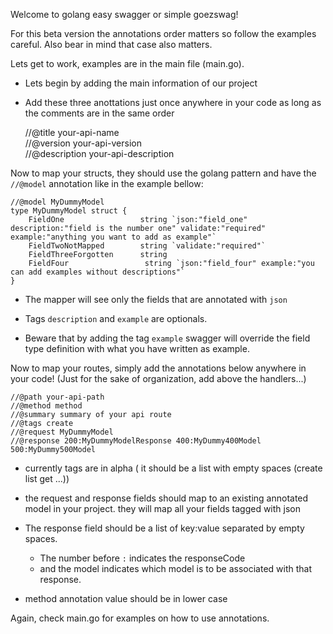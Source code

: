 Welcome to golang easy swagger or simple goezswag!
    
For this beta version the annotations order matters so follow the examples careful.
Also bear in mind that case also matters.

Lets get to work, examples are in the main file (main.go).

- Lets begin by adding the main information of our project  
- Add these three anottations just once anywhere in your code as long as the comments are in the same order


    //@title your-api-name  
    //@version your-api-version  
    //@description your-api-description  


Now to map your structs, they should use the golang pattern and have the `//@model` annotation like in the example bellow:

    //@model MyDummyModel
    type MyDummyModel struct {
    	FieldOne	             string `json:"field_one" description:"field is the number one" validate:"required" example:"anything you want to add as example"`
    	FieldTwoNotMapped        string `validate:"required"`
    	FieldThreeForgotten      string
    	FieldFour			      string `json:"field_four" example:"you can add examples without descriptions"`
    }

- The mapper will see only the fields that are annotated with `json`

- Tags `description` and `example` are optionals. 

- Beware that by adding the tag `example` swagger will override the field type definition with what you have written as example.

Now to map your routes, simply add the annotations below anywhere in your code! (Just for the sake of organization, add above the handlers...)

    //@path your-api-path  
    //@method method
    //@summary summary of your api route  
    //@tags create  
    //@request MyDummyModel  
    //@response 200:MyDummyModelResponse 400:MyDummy400Model 500:MyDummy500Model    


- currently tags are in alpha ( it should be a list with empty spaces (create list get ...))

- the request and response fields should map to an existing annotated model in your project.
    they will map all your fields tagged with json

- The response field should be a list of key:value separated by empty spaces.  
  -  The number before `:` indicates the responseCode   
  -  and the model indicates which model is to be associated with that response.    
    
- method annotation value should be in lower case   



Again, check main.go for examples on how to use annotations.
